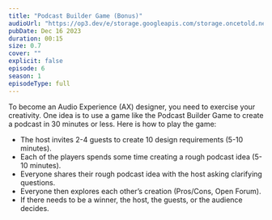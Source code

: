 ```yaml
---
title: "Podcast Builder Game (Bonus)"
audioUrl: "https://op3.dev/e/storage.googleapis.com/storage.oncetold.net/80000018/20800164/1702740396207_nes-bonus-001-podcast-design-builder-game.mp3"
pubDate: Dec 16 2023
duration: 00:15
size: 0.7
cover: ""
explicit: false
episode: 6
season: 1
episodeType: full
---
```


To become an Audio Experience (AX) designer, you need to exercise your creativity. One idea is to use a game like the Podcast Builder Game to create a podcast in 30 minutes or less. Here is how to play the game:

- The host invites 2-4 guests to create 10 design requirements (5-10 minutes).
- Each of the players spends some time creating a rough podcast idea (5-10 minutes).
- Everyone shares their rough podcast idea with the host asking clarifying questions.
- Everyone then explores each other’s creation (Pros/Cons, Open Forum).
- If there needs to be a winner, the host, the guests, or the audience decides.
